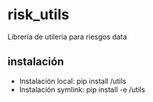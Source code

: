 # risk_utils
Librería de utilería para riesgos data

## instalación
- Instalación local: pip install <PATH>/utils
- Instalación symlink: pip install -e <PATH>/utils